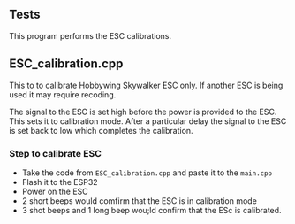## Tests
This program performs the ESC calibrations. 

## ESC_calibration.cpp
This to to calibrate Hobbywing Skywalker ESC only. If another ESC is being used it may require recoding.

The signal to the ESC is set high before the power is provided to the ESC. 
This sets it to calibration mode.
After a particular delay the signal to the ESC is set back to low which completes the calibration. 

### Step to calibrate ESC
* Take the code from `ESC_calibration.cpp` and paste it to the `main.cpp`
* Flash it to the ESP32
* Power on the ESC
* 2 short beeps would comfirm that the ESC is in calibration mode
* 3 shot beeps and 1 long beep wou;ld confirm that the ESc is calibrated.

